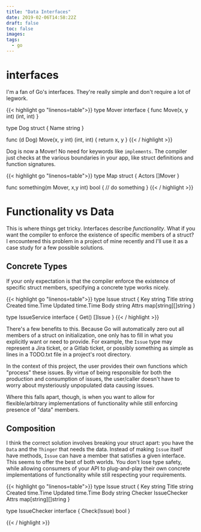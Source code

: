 ```yaml
---
title: "Data Interfaces"
date: 2019-02-06T14:58:22Z
draft: false
toc: false
images:
tags:
  - go
---
```


# interfaces

I'm a fan of Go's interfaces. They're really simple and don't require a lot of legwork.

{{< highlight go "linenos=table">}}
type Mover interface {
  func Move(x, y int) (int, int)
}

type Dog struct {
  Name string
}

func (d Dog) Move(x, y int) (int, int) {
  return x, y
}
{{< / highlight >}}

Dog is now a Mover! No need for keywords like `implements`. The compiler just checks at the various boundaries in your app, like struct definitions and function signatures.

{{< highlight go "linenos=table">}}
type Map struct {
  Actors []Mover
}

func something(m Mover, x,y int) bool {
  // do something
}
{{< / highlight >}}

# Functionality vs Data

This is where things get tricky. Interfaces describe *functionality*. What if you want the compiler to enforce the existence of specific members of a struct? I encountered this problem in a project of mine recently and I'll use it as a case study for a few possible solutions.

## Concrete Types

If your only expectation is that the compiler enforce the existence of specific struct members, specifying a concrete type works nicely.

{{< highlight go "linenos=table">}}
type Issue struct {
        Key     string
        Title   string
        Created time.Time
        Updated time.Time
        Body    string
        Attrs   map[string][]string
}

type IssueService interface {
        Get() []Issue
}
{{< / highlight >}}

There's a few benefits to this. Because Go will automatically zero out all members of a struct on initialization, one only has to fill in what you explicitly want or need to provide. For example, the `Issue` type may represent a Jira ticket, or a Gitlab ticket, or possibly something as simple as lines in a TODO.txt file in a project's root directory.

In the context of this project, the user provides their own functions which "process" these issues. By virtue of being responsible for both the production and consumption of issues, the user/caller doesn't have to worry about mysteriously unpopulated data causing issues.

Where this falls apart, though, is when you want to allow for flexible/arbitrary implementations of functionality while still enforcing presence of "data" members.

## Composition

I think the correct solution involves breaking your struct apart: you have the `Data` and the `Thinger` that needs the data. Instead of making `Issue` itself have methods, `Issue` can have a member that satisfies a given interface. This seems to offer the best of both worlds. You don't lose type safety, while allowing consumers of your API to plug-and-play their own concrete implementations of functionality while still respecting your requirements.

{{< highlight go "linenos=table">}}
type Issue struct {
        Key     string
        Title   string
        Created time.Time
        Updated time.Time
        Body    string
        Checker IssueChecker
        Attrs   map[string][]string
}

type IssueChecker interface {
        Check(Issue) bool
}

{{< / highlight >}}
